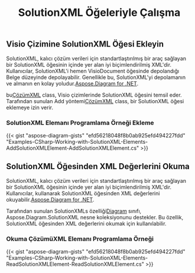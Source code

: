 ﻿---
title: SolutionXML Öğeleriyle Çalışma
type: docs
weight: 110
url: /tr/net/working-with-solutionxml-elements/
description: Bu bölüm, solutionXml öğesinin nasıl ekleneceğini veya Aspose.Diagram ile solutionXml öğesinden xml değerlerinin nasıl alınacağını açıklar.
---
## **Visio Çizimine SolutionXML Öğesi Ekleyin**
 SolutionXML, kalıcı çözüm verileri için standartlaştırılmış bir araç sağlayan bir SolutionXML öğesinin içinde yer alan iyi biçimlendirilmiş XML'dir. Kullanıcılar, SolutionXML'i hemen VisioDocument öğesinde depolandığı Belge düzeyinde depolayabilir. Genellikle bu, SolutionXML'yi depolamanın ve almanın en kolay yoludur.[Aspose.Diagram for .NET](https://products.aspose.com/diagram/net/).

 bu[ÇözümXML](http://www.aspose.com/api/net/diagram/aspose.diagram/solutionXML) class, Visio çizimlerinde SolutionXML öğesini temsil eder. Tarafından sunulan Add yöntemi[ÇözümXML](http://www.aspose.com/api/net/diagram/aspose.diagram/solutionXML) class, bir SolutionXML öğesi eklemeye izin verir.
### **SolutionXML Elemanı Programlama Örneği Ekleme**
{{< gist "aspose-diagram-gists" "efd56218048f8b0ab925efd494227fdd" "Examples-CSharp-Working-with-SolutionXML-Elements-AddSolutionXMLElement-AddSolutionXMLElement.cs" >}}
## **SolutionXML Öğesinden XML Değerlerini Okuma**
SolutionXML, kalıcı çözüm verileri için standartlaştırılmış bir araç sağlayan bir SolutionXML öğesinin içinde yer alan iyi biçimlendirilmiş XML'dir. Kullanıcılar, kullanarak SolutionXML öğesinden XML değerlerini okuyabilir.[Aspose.Diagram for .NET](https://products.aspose.com/diagram/net/).

 Tarafından sunulan SolutionXMLs özelliği[Diagram](http://www.aspose.com/api/net/diagram/aspose.diagram/diagram) sınıfı, Aspose.Diagram.SolutionXML nesne koleksiyonunu destekler. Bu özellik, SolutionXML öğesinden XML değerlerini okumak için kullanılabilir.
### **Okuma ÇözümüXML Elemanı Programlama Örneği**
{{< gist "aspose-diagram-gists" "efd56218048f8b0ab925efd494227fdd" "Examples-CSharp-Working-with-SolutionXML-Elements-ReadSolutionXMLElement-ReadSolutionXMLElement.cs" >}}
